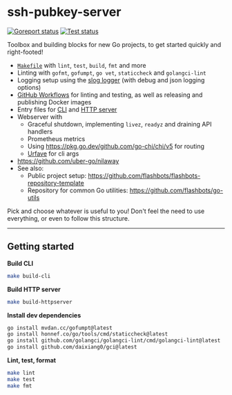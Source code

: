 # ssh-pubkey-server

[![Goreport status](https://goreportcard.com/badge/github.com/flashbots/ssh-pubkey-server)](https://goreportcard.com/report/github.com/flashbots/go-template)
[![Test status](https://github.com/flashbots/ssh-pubkey-server/workflows/Checks/badge.svg?branch=main)](https://github.com/flashbots/go-template/actions?query=workflow%3A%22Checks%22)

Toolbox and building blocks for new Go projects, to get started quickly and right-footed!

* [`Makefile`](https://github.com/flashbots/ssh-pubkey-server/blob/main/Makefile) with `lint`, `test`, `build`, `fmt` and more
* Linting with `gofmt`, `gofumpt`, `go vet`, `staticcheck` and `golangci-lint`
* Logging setup using the [slog logger](https://pkg.go.dev/golang.org/x/exp/slog) (with debug and json logging options)
* [GitHub Workflows](.github/workflows/) for linting and testing, as well as releasing and publishing Docker images
* Entry files for [CLI](/cmd/cli/main.go) and [HTTP server](/cmd/httpserver/main.go)
* Webserver with
  * Graceful shutdown, implementing `livez`, `readyz` and draining API handlers
  * Prometheus metrics
  * Using https://pkg.go.dev/github.com/go-chi/chi/v5 for routing
  * [Urfave](https://cli.urfave.org/) for cli args
* https://github.com/uber-go/nilaway
* See also:
  * Public project setup: https://github.com/flashbots/flashbots-repository-template
  * Repository for common Go utilities: https://github.com/flashbots/go-utils

Pick and choose whatever is useful to you! Don't feel the need to use everything, or even to follow this structure.

---

## Getting started

**Build CLI**

```bash
make build-cli
```

**Build HTTP server**

```bash
make build-httpserver
```

**Install dev dependencies**

```bash
go install mvdan.cc/gofumpt@latest
go install honnef.co/go/tools/cmd/staticcheck@latest
go install github.com/golangci/golangci-lint/cmd/golangci-lint@latest
go install github.com/daixiang0/gci@latest
```

**Lint, test, format**

```bash
make lint
make test
make fmt
```
